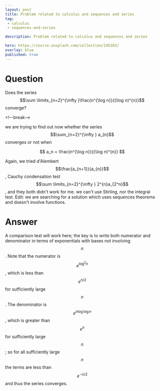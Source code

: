 ```yaml
---
layout: post
title: Problem related to calculus and sequences and series
tag:
 - calculus
 - sequences-and-series

description: Problem related to calculus and sequences and series

hero: https://source.unsplash.com/collection/145103/
overlay: blue 
published: true
---
```


# Question 

Does the series $$\sum \limits_{n=2}^{\infty }\frac{n^{\log n}}{(\log n)^{n}}$$ converge?

<!–-break-–>


we are  trying  to find out now whether the series
$$\sum_{n=2}^{\infty } a_{n}$$ converges or not when

 $$ 
a_n = \frac{n^{\log n}}{(\log n)^{n}}
 $$ 

Again, we  tried d'Alembert $$\frac{a_{n+1}}{a_{n}}$$,   Cauchy condensation test $$\sum \limits_{n=2}^{\infty } 2^{n}a_{2^n}$$, and they both didn't work for me.
we  can't use Stirling, nor the integral test.
Edit: we are  searching for a solution which uses sequences theorems and doesn't involve functions.

# Answer 


A comparison test will work here; the key is to write both numerator and denominator in terms of exponentials with bases not involving $$n$$.  Note that the numerator is $$e^{\log^2 n}$$, which is less than $$e^{n/2}$$ for sufficiently large $$n$$.  The denominator is $$e^{n \log \log n}$$, which is greater than $$e^n$$ for sufficiently large $$n$$; so for all sufficiently large $$n$$ the terms are less than $$e^{-n/2}$$ and thus the series converges.

